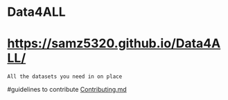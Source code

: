 # Data4ALL
# https://samz5320.github.io/Data4ALL/
    
    All the datasets you need in on place

#guidelines to contribute 
    [Contributing.md](https://github.com/samz5320/Data4ALL/blob/main/CONTRIBUTING.md)